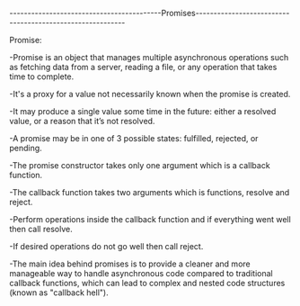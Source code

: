 ------------------------------------------Promises----------------------------------------------------------

Promise:

-Promise is an object that manages multiple asynchronous operations such as fetching data from a server, reading a file, or any operation that takes time to complete.

-It's a proxy for a value not necessarily known when the promise is created.

-It may produce a single value some time in the future: either a resolved value, or a reason that it’s not resolved.

-A promise may be in one of 3 possible states: fulfilled, rejected, or pending.

-The promise constructor takes only one argument which is a callback function.

-The callback function takes two arguments which is functions, resolve and reject.

-Perform operations inside the callback function and if everything went well then call resolve.

-If desired operations do not go well then call reject.

-The main idea behind promises is to provide a cleaner and more manageable way to handle asynchronous code compared to traditional callback functions, which can lead to complex and nested code structures (known as "callback hell").
